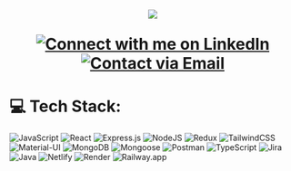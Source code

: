 <h1 align= "center">
   <img src="https://readme-typing-svg.demolab.com?font=Major+Mono+Display&size=50&pause=10000&color=7BF7ED&center=true&vCenter=true&width=1000&height=150&lines=I'm+Shrinivas Kulkarni!">
   

[![Connect with me on LinkedIn](https://img.shields.io/badge/LinkedIn-Connect-blue?style=flat&logo=linkedin&logoColor=white)](https://www.linkedin.com/in/kulkarni-shrinivas/)
[![Contact via Email](https://img.shields.io/badge/Email-Contact-red?style=flat&logo=gmail&logoColor=white)](mailto:kulkarnishrinivas99@gmail.com)

</h1>




# 💻 Tech Stack:
![JavaScript](https://img.shields.io/badge/javascript-%23323330.svg?style=flat&logo=javascript&logoColor=%23F7DF1E) ![React](https://img.shields.io/badge/React-%2320232A.svg?style=flat&logo=react&logoColor=%2361DAFB) ![Express.js](https://img.shields.io/badge/express.js-%23404d59.svg?style=flat&logo=express&logoColor=%2361DAFB) ![NodeJS](https://img.shields.io/badge/node.js-6DA55F?style=flat&logo=node.js&logoColor=white)  ![Redux](https://img.shields.io/badge/redux-%23593d88.svg?style=flat&logo=redux&logoColor=white) ![TailwindCSS](https://img.shields.io/badge/tailwindcss-%2338B2AC.svg?style=flat&logo=tailwind-css&logoColor=white)
 ![Material-UI](https://img.shields.io/badge/Material--UI-%230081CB.svg?style=flat&logo=material-ui&logoColor=white) ![MongoDB](https://img.shields.io/badge/MongoDB-%234ea94b.svg?style=flat&logo=mongodb&logoColor=white)  ![Mongoose](https://img.shields.io/badge/Mongoose-%23880000.svg?style=flat&logo=mongoose&logoColor=white) ![Postman](https://img.shields.io/badge/Postman-FF6C37?style=flat&logo=postman&logoColor=white)  ![TypeScript](https://img.shields.io/badge/TypeScript-%233178C6.svg?style=flat&logo=typescript&logoColor=white) ![Jira](https://img.shields.io/badge/Jira-%230A83DC.svg?style=flat&logo=jira&logoColor=white) ![Java](https://img.shields.io/badge/Java-%23ED8B00.svg?style=flat&logo=java&logoColor=white)  ![Netlify](https://img.shields.io/badge/netlify-%23000000.svg?style=flat&logo=netlify&logoColor=#00C7B7) ![Render](https://img.shields.io/badge/render-%23000000.svg?style=flat&logo=render&logoColor=white)  ![Railway.app](https://img.shields.io/badge/railway.app-%23000000.svg?style=flat&logo=railway&logoColor=white)






